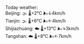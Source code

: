 Today weather:  
Beijing: 🌫  🌡️+2°C 🌬️↓4km/h  
Tianjin: 🌫  🌡️+6°C 🌬️←4km/h  
Shijiazhuang: ☁️   🌡️+13°C 🌬️↘3km/h  
Tangshan: ☁️   🌡️+8°C 🌬️←7km/h  
